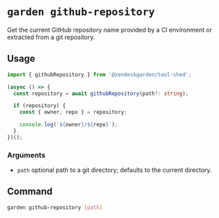 # `garden github-repository`

Get the current GitHub repository name provided by a CI environment or extracted
from a git repository.

## Usage

```ts
import { githubRepository } from '@zendeskgarden/tool-shed';

(async () => {
  const repository = await githubRepository(path?: string);

  if (repository) {
    const { owner, repo } = repository;

    console.log(`${owner}/${repo}`);
  }
})();
```

### Arguments

- `path` optional path to a git directory; defaults to the current directory.

## Command

```sh
garden github-repository [path]
```
